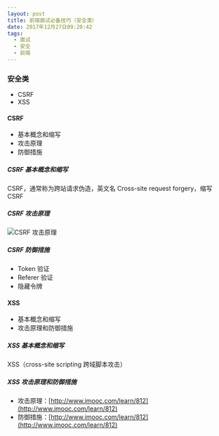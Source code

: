 ```yaml
---
layout: post
title: 前端面试必备技巧（安全类）
date: 2017年12月27日09:20:42
tags: 
  - 面试
  - 安全
  - 前端
---
```


### 安全类
- CSRF
- XSS

#### CSRF
- 基本概念和缩写
- 攻击原理
- 防御措施

##### CSRF 基本概念和缩写
CSRF，通常称为跨站请求伪造，英文名 Cross-site request forgery，缩写 CSRF

<!-- more -->

##### CSRF 攻击原理
![CSRF 攻击原理](/assets/imgs/csrf.png)

##### CSRF 防御措施
- Token 验证
- Referer 验证
- 隐藏令牌

#### XSS
- 基本概念和缩写
- 攻击原理和防御措施

##### XSS 基本概念和缩写
XSS（cross-site scripting 跨域脚本攻击）

##### XSS 攻击原理和防御措施
- 攻击原理：[http://www.imooc.com/learn/812](http://www.imooc.com/learn/812)
- 防御措施：[http://www.imooc.com/learn/812](http://www.imooc.com/learn/812)


